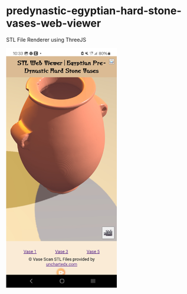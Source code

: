 # predynastic-egyptian-hard-stone-vases-web-viewer
STL File Renderer using ThreeJS

<img src="https://raw.githubusercontent.com/peteee/predynastic-egyptian-hard-stone-vases-web-viewer/refs/heads/main/Screenshot_20241104_103301_Chrome.jpg" width="300">
